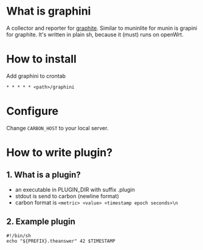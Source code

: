 # What is graphini
A collector and reporter for [graphite](http://graphite.readthedocs.org/en/latest/overview.html).
Similar to muninlite for munin is grapini for graphite.
It's written in plain sh, because it (must) runs on openWrt.

# How to install
Add graphini to crontab

	* * * * * <path>/graphini
# Configure
Change `CARBON_HOST` to your local server.

# How to write plugin?

## 1. What is a plugin?
  - an executable in PLUGIN_DIR with suffix .plugin
  - stdout is send to carbon (newline format)
  - carbon format is `<metric> <value> <timestamp epoch seconds>\n`

## 2. Example plugin
	#!/bin/sh
	echo "${PREFIX}.theanswer" 42 $TIMESTAMP

